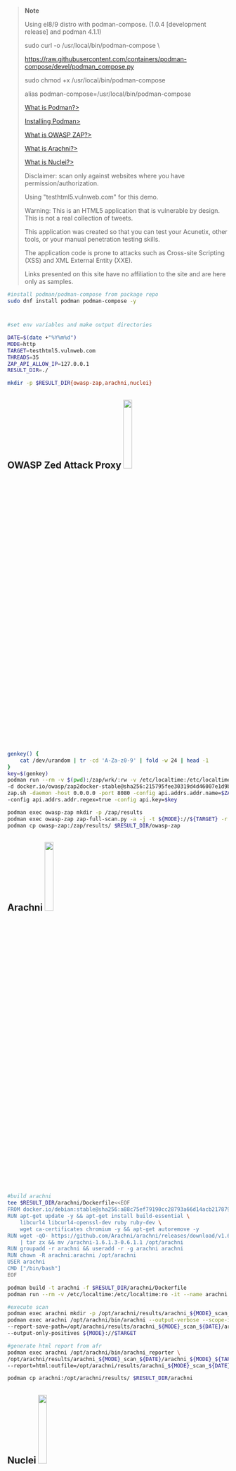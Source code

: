 #

> **Note**
>
> Using el8/9 distro with podman-compose. (1.0.4 [development release] and podman 4.1.1)
>
> sudo curl -o /usr/local/bin/podman-compose \
>
> https://raw.githubusercontent.com/containers/podman-compose/devel/podman_compose.py
>
> sudo chmod +x /usr/local/bin/podman-compose
>
> alias podman-compose=/usr/local/bin/podman-compose
>
> [What is Podman?>](https://www.redhat.com/en/topics/containers/what-is-podman)
>
> [Installing Podman>](https://podman.io/getting-started/installation)
>
> [What is OWASP ZAP?>](https://www.zaproxy.org/)
>
> [What is Arachni?>](https://www.arachni-scanner.com/)
>
> [What is Nuclei?>](https://projectdiscovery.io/)
>
>   Disclaimer: scan only against websites where you have permission/authorization.
>
>   Using "testhtml5.vulnweb.com" for this demo.
>
>   Warning: This is an HTML5 application that is vulnerable by design. This is not a real collection of tweets. 
>
>   This application was created so that you can test your Acunetix, other tools, or your manual penetration testing skills. 
>
>   The application code is prone to attacks such as Cross-site Scripting (XSS) and XML External Entity (XXE). 
>
>   Links presented on this site have no affiliation to the site and are here only as samples.

```sh
#install podman/podman-compose from package repo
sudo dnf install podman podman-compose -y
```

#

```sh
#set env variables and make output directories

DATE=$(date +"%Y%m%d")
MODE=http
TARGET=testhtml5.vulnweb.com
THREADS=35
ZAP_API_ALLOW_IP=127.0.0.1
RESULT_DIR=./

mkdir -p $RESULT_DIR{owasp-zap,arachni,nuclei}
```

## OWASP Zed Attack Proxy            <img src="https://res.cloudinary.com/practicaldev/image/fetch/s--r24tUVpQ--/c_imagga_scale,f_auto,fl_progressive,h_900,q_auto,w_1600/https://dev-to-uploads.s3.amazonaws.com/i/8uadzrkmk3n3tige1kgx.png" width=20% height=20%>

```sh
genkey() {
    cat /dev/urandom | tr -cd 'A-Za-z0-9' | fold -w 24 | head -1
}
key=$(genkey)
podman run --rm -v $(pwd):/zap/wrk/:rw -v /etc/localtime:/etc/localtime:ro -u zap -p 8080:8080 -it --name owasp-zap \
-d docker.io/owasp/zap2docker-stable@sha256:215795fee30319d4d46007e1d9bb0999d9bafdfa423bcfb690de3d40e642f302 \
zap.sh -daemon -host 0.0.0.0 -port 8080 -config api.addrs.addr.name=$ZAP_API_ALLOW_IP \
-config api.addrs.addr.regex=true -config api.key=$key

podman exec owasp-zap mkdir -p /zap/results
podman exec owasp-zap zap-full-scan.py -a -j -t ${MODE}://${TARGET} -r /zap/results/zap-report-${MODE}-${TARGET}-${DATE}.html
podman cp owasp-zap:/zap/results/ $RESULT_DIR/owasp-zap
```

## Arachni            <img src="https://camo.githubusercontent.com/1ba175bad30bd9869f493975a08eb65a7a16e944e528ba22e8eb4df571319fd2/687474703a2f2f7777772e61726163686e692d7363616e6e65722e636f6d2f6c617267652d6c6f676f2e706e67" width=20% height=20%>

```sh
#build arachni
tee $RESULT_DIR/arachni/Dockerfile<<EOF
FROM docker.io/debian:stable@sha256:a88c75ef79190cc28793a66d14acb21787976d1564e11fddc05a3043eb70501f
RUN apt-get update -y && apt-get install build-essential \
    libcurl4 libcurl4-openssl-dev ruby ruby-dev \
    wget ca-certificates chromium -y && apt-get autoremove -y
RUN wget -qO- https://github.com/Arachni/arachni/releases/download/v1.6.1.3/arachni-1.6.1.3-0.6.1.1-linux-x86_64.tar.gz \
    | tar zx && mv /arachni-1.6.1.3-0.6.1.1 /opt/arachni
RUN groupadd -r arachni && useradd -r -g arachni arachni
RUN chown -R arachni:arachni /opt/arachni
USER arachni
CMD ["/bin/bash"]
EOF

podman build -t arachni -f $RESULT_DIR/arachni/Dockerfile
podman run --rm -v /etc/localtime:/etc/localtime:ro -it --name arachni -d arachni

#execute scan
podman exec arachni mkdir -p /opt/arachni/results/arachni_${MODE}_scan_${DATE}/
podman exec arachni /opt/arachni/bin/arachni --output-verbose --scope-include-subdomains \
--report-save-path=/opt/arachni/results/arachni_${MODE}_scan_${DATE}/arachni_${MODE}_${TARGET}.afr \
--output-only-positives ${MODE}://$TARGET

#generate html report from afr
podman exec arachni /opt/arachni/bin/arachni_reporter \
/opt/arachni/results/arachni_${MODE}_scan_${DATE}/arachni_${MODE}_${TARGET}.afr \
--report=html:outfile=/opt/arachni/results/arachni_${MODE}_scan_${DATE}/arachni_${MODE}_${TARGET}_${DATE}.html.zip

podman cp arachni:/opt/arachni/results/ $RESULT_DIR/arachni
```

## Nuclei            <img src="https://escape.tech/blog/content/images/2021/11/image-11.png" width=20% height=20%>

```sh
tee $RESULT_DIR/nuclei/Dockerfile<<EOF
FROM docker.io/golang:1.19.4-alpine@sha256:766625f2182dacec4c8774355a65a81a3b73acb0b4287b6a32a8efc185aede2c as build-env
RUN apk add build-base
RUN go install -v github.com/projectdiscovery/nuclei/v2/cmd/nuclei@latest
FROM alpine:3.17.0@sha256:c0d488a800e4127c334ad20d61d7bc21b4097540327217dfab52262adc02380c
RUN apk add --no-cache bind-tools ca-certificates chromium
COPY --from=build-env /go/bin/nuclei /usr/local/bin/nuclei
EOF

#build Nuclei
podman build -t nuclei -f $RESULT_DIR/nuclei/Dockerfile
podman run --rm -v /etc/localtime:/etc/localtime:ro -it --name nuclei -d nuclei

#update templates
podman exec nuclei nuclei -ut
podman exec nuclei mkdir -p /results

#execute scan
podman exec nuclei nuclei -c $THREADS -ni -u ${MODE}://${TARGET} -o /results/nuclei-${MODE}-${TARGET}-${DATE}.log
podman cp nuclei:/results $RESULT_DIR/nuclei
```
